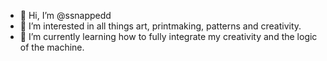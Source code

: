 - 👋 Hi, I’m @ssnappedd
- 👀 I’m interested in all things art, printmaking, patterns and creativity.
- 🌱 I’m currently learning how to fully integrate my creativity and the logic of the machine.

     


<!---
ssnappedd/ssnappedd is a ✨ special ✨ repository because its `README.md` (this file) appears on your GitHub profile.
You can click the Preview link to take a look at your changes.
--->
